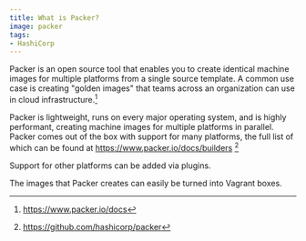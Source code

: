 ```yaml
---
title: What is Packer?
image: packer
tags:
- HashiCorp
---
```

Packer is an open source tool that enables you to create identical machine images for multiple platforms from a single source template. A common use case is creating "golden images" that teams across an organization can use in cloud infrastructure.[^1]

Packer is lightweight, runs on every major operating system, and is highly performant, creating machine images for multiple platforms in parallel. Packer comes out of the box with support for many platforms, the full list of which can be found at https://www.packer.io/docs/builders [^2]

Support for other platforms can be added via plugins.

The images that Packer creates can easily be turned into Vagrant boxes.

[^1]: https://www.packer.io/docs
[^2]: https://github.com/hashicorp/packer